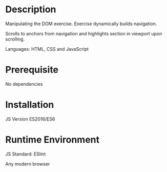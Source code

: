 # Description
Manipulating the DOM exercise.
Exercise dynamically builds navigation.  

Scrolls to anchors from navigation
and highlights section in viewport upon scrolling.  

Languages: HTML, CSS and JavaScript

# Prerequisite
No dependencies

# Installation
JS Version ES2016/ES6

# Runtime Environment
JS Standard: ESlint  

Any modern browser


